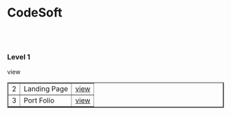 # CodeSoft

<br><br>
<h3>Level 1</h3>
<table border="2>
  <tr>
    <th>S. No</th>
    <th>Tasks</th>
    <th>Links</th>
  </tr>
    <tr>
    <td>1</td>
    <td>Calculator</td>
    <td><a href="#">view</a></td>
  </tr>
    <tr>
    <td>2</td>
    <td>Landing Page</td>
    <td><a href="#">view</a></td>
  </tr>
    <tr>
    <td>3</td>
    <td>Port Folio</td>
    <td><a href="#">view</a></td>
  </tr>
</table>
